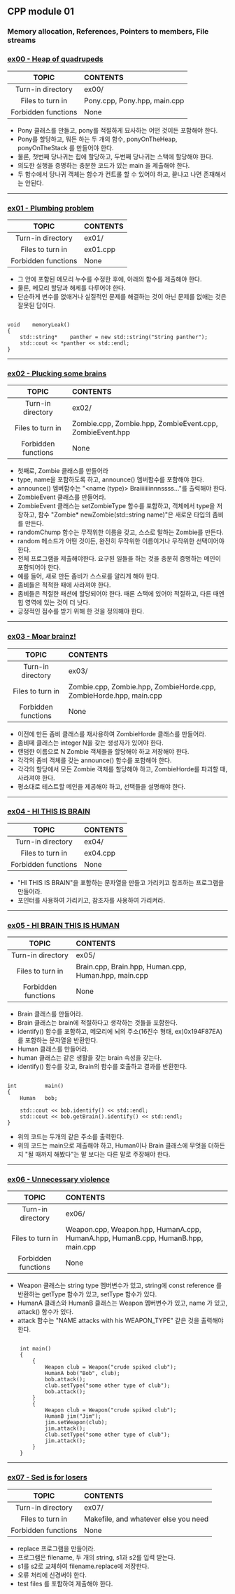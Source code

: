 ## CPP module 01

### Memory allocation, References, Pointers to members, File streams

### [ex00 - Heap of quadrupeds](./ex00)

|TOPIC|CONTENTS|
|:--:|:--|
|Turn-in directory|ex00/|
|Files to turn in|Pony.cpp, Pony.hpp, main.cpp|
|Forbidden functions|None|

* Pony 클래스를 만들고, pony를 적절하게 묘사하는 어떤 것이든 포함해야 한다.
* Pony를 할당하고, 뭐든 하는 두 개의 함수, ponyOnTheHeap, ponyOnTheStack 를 만들어야 한다.
* 물론, 첫번째 당나귀는 힙에 할당하고, 두번째 당나귀는 스택에 할당해야 한다.
* 의도한 실행을 증명하는 충분한 코드가 있는 main 을 제출해야 한다.
* 두 함수에서 당나귀 객체는 함수가 컨트롤 할 수 있어야 하고, 끝나고 나면 존재해서는 안된다.

---

### [ex01 - Plumbing problem](./ex01)

|TOPIC|CONTENTS|
|:--:|:--|
|Turn-in directory|ex01/|
|Files to turn in|ex01.cpp|
|Forbidden functions|None|

* 그 안에 포함된 메모리 누수를 수정한 후에, 아래의 함수를 제출해야 한다.
* 물론, 메모리 할당과 해제를 다루어야 한다.
* 단순하게 변수를 없애거나 실질적인 문제를 해결하는 것이 아닌 문제를 없애는 것은 잘못된 답이다.

~~~

void    memoryLeak()
{
    std::string*    panther = new std::string("String panther");
    std::cout << *panther << std::endl;
}

~~~

---

### [ex02 - Plucking some brains](./ex02)

|TOPIC|CONTENTS|
|:--:|:--|
|Turn-in directory|ex02/|
|Files to turn in|Zombie.cpp, Zombie.hpp, ZombieEvent.cpp, ZombieEvent.hpp|
|Forbidden functions|None|

* 첫째로, Zombie 클래스를 만들어라
* type, name을 포함하도록 하고, announce() 멤버함수를 포함해야 한다.
* announce() 멤버함수는 "<name (type)> Braiiiiiiinnnssss..."를 출력해야 한다.
* ZombieEvent 클래스를 만들어라.
* ZombieEvent 클래스는 setZombieType 함수를 포함하고, 객체에서 type을 저장하고, 함수 "Zombie*  newZombie(std::string name)"은 새로운 타입의 좀비를 만든다.
* randomChump 함수는 무작위한 이름을 갖고, 스스로 말하는 Zombie를 만든다.
* random 메소드가 어떤 것이든, 완전히 무작위한 이름이거나 무작위한 선택이어야 한다.
* 전체 프로그램을 제출해야한다. 요구된 일들을 하는 것을 충분히 증명하는 메인이 포함되어야 한다.
* 예를 들어, 새로 만든 좀비가 스스로를 알리게 해야 한다.
* 좀비들은 적적한 때에 사라져야 한다.
* 좀비들은 적절한 패션에 할당되어야 한다. 때론 스택에 있어야 적절하고, 다른 때엔 힙 영역에 있는 것이 더 낫다.
* 긍정적인 점수를 받기 위해 한 것을 정의해야 한다.

---

### [ex03 - Moar brainz!](./ex03)

|TOPIC|CONTENTS|
|:--:|:--|
|Turn-in directory|ex03/|
|Files to turn in|Zombie.cpp, Zombie.hpp, ZombieHorde.cpp, ZombieHorde.hpp, main.cpp|
|Forbidden functions|None|

* 이전에 만든 좀비 클래스를 재사용하여 ZombieHorde 클래스를 만들어라.
* 좀비떼 클래스는 integer N을 갖는 생성자가 있어야 한다.
* 랜덤한 이름으로 N Zombie 객체들을 할당해야 하고 저장해야 한다.
* 각각의 좀비 객체를 갖는 announce() 함수를 포함해야 한다.
* 각각의 할당에서 모든 Zombie 객체를 할당해야 하고, ZombieHorde를 파괴할 때, 사라져야 한다.
* 평소대로 테스트할 메인을 제공해야 하고, 선택들을 설명해야 한다.

---

### [ex04 - HI THIS IS BRAIN](./ex04)

|TOPIC|CONTENTS|
|:--:|:--|
|Turn-in directory|ex04/|
|Files to turn in|ex04.cpp|
|Forbidden functions|None|

* "HI THIS IS BRAIN"을 포함하는 문자열을 만들고 가리키고 참조하는 프로그램을 만들어라.
* 포인터를 사용하여 가리키고, 참조자를 사용하여 가리켜라.

---

### [ex05 - HI BRAIN THIS IS HUMAN](./ex05)

|TOPIC|CONTENTS|
|:--:|:--|
|Turn-in directory|ex05/|
|Files to turn in|Brain.cpp, Brain.hpp, Human.cpp, Human.hpp, main.cpp|
|Forbidden functions|None|

* Brain 클래스를 만들어라.
* Brain 클래스는 brain에 적절하다고 생각하는 것들을 포함한다.
* identify() 함수를 포함하고, 메모리에 뇌의 주소(16진수 형태, ex)0x194F87EA)를 포함하는 문자열을 반환한다.
* Human 클래스를 만들어라.
* human 클래스는 같은 생활을 갖는 brain 속성을 갖는다.
* identify() 함수를 갖고, Brain의 함수를 호출하고 결과를 반환한다.

~~~

int         main()
{
    Human   bob;
    
    std::cout << bob.identify() << std::endl;
    std::cout << bob.getBrain().identify() << std::endl;
}

~~~

* 위의 코드는 두개의 같은 주소를 출력한다.
* 위의 코드는 main으로 제출해야 하고, Human이나 Brain 클래스에 무엇을 더하든지 "될 때까지 해봤다"는 말 보다는 다른 말로 주장해야 한다.

---

### [ex06 - Unnecessary violence](./ex06)

|TOPIC|CONTENTS|
|:--:|:--|
|Turn-in directory|ex06/|
|Files to turn in|Weapon.cpp, Weapon.hpp, HumanA.cpp, HumanA.hpp, HumanB.cpp, HumanB.hpp, main.cpp|
|Forbidden functions|None|

* Weapon 클래스는 string type 멤버변수가 있고, string에 const reference 를 반환하는 getType 함수가 있고, setType 함수가 있다.
* HumanA 클래스와 HumanB 클래스는 Weapon 멤버변수가 있고, name 가 있고, attack() 함수가 있다.
* attack 함수는 "NAME attacks with his WEAPON_TYPE" 같은 것을 출력해야 한다.

~~~

    int main()
    {
        {
            Weapon club = Weapon("crude spiked club");
            HumanA bob("Bob", club);
            bob.attack();
            club.setType("some other type of club");
            bob.attack();
        }
        {
            Weapon club = Weapon("crude spiked club");
            HumanB jim("Jim");
            jim.setWeapon(club);
            jim.attack();
            club.setType("some other type of club");
            jim.attack();
        }
    }

~~~

---

### [ex07 - Sed is for losers](./ex07)

|TOPIC|CONTENTS|
|:--:|:--|
|Turn-in directory|ex07/|
|Files to turn in|Makefile, and whatever else you need|
|Forbidden functions|None|

* replace 프로그램을 만들어라.
* 프로그램은 filename, 두 개의 string, s1과 s2를 입력 받는다.
* s1를 s2로 교체하여 filename.replace에 저장한다.
* 오류 처리에 신경써야 한다.
* test files 를 포함하여 제출해야 한다.

